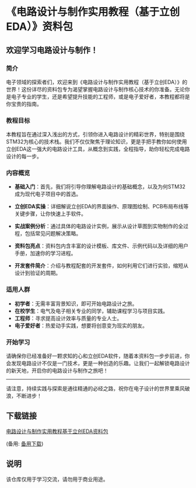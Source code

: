 # 《电路设计与制作实用教程（基于立创EDA）》资料包

## 欢迎学习电路设计与制作！

### 简介

电子领域的探索者们，欢迎来到《电路设计与制作实用教程（基于立创EDA）》的世界！这份详尽的资料包专为渴望掌握电路设计与制作核心技术的你准备。无论你是电子专业的学生，还是希望提升技能的工程师，或是电子爱好者，本教程都将是你宝贵的指南。

### 教程目标

本教程旨在通过深入浅出的方式，引领你进入电路设计的精彩世界，特别是围绕STM32为核心的技术栈。我们不仅仅聚焦于理论知识，更是手把手教你如何使用立创EDA这一强大的电路设计工具，从概念到实践，全程指导，助你轻松完成电路设计的每一步。

### 内容概览

- **基础入门**：首先，我们将引导你理解电路设计的基础概念，以及为何STM32成为现代电子项目中的首选。
  
- **立创EDA实操**：详细解说立创EDA的界面操作、原理图绘制、PCB布局布线等关键步骤，让你快速上手软件。

- **实战案例分析**：通过具体的电路设计实例，展示从设计草图到实物制作的全过程，包括常见问题解决策略。

- **资料包亮点**：资料包内含丰富的设计模板、库文件、示例代码以及详细的用户手册，加速你的学习进程。

- **开发套件简介**：介绍与教程配套的开发套件，如何利用它们进行实验，缩短从设计到验证的周期。

### 适用人群

- **初学者**：无需丰富背景知识，即可开始电路设计之旅。
- **在校学生**：电气及电子相关专业的同学，辅助课程学习与项目实践。
- **工程师**：寻求提高设计效率与质量的专业人士。
- **电子爱好者**：热爱动手实践，想要将创意变为现实的朋友。

### 开始学习

请确保你已经准备好一颗求知的心和立创EDA软件，随着本资料包一步步前进，你会发现电路设计不仅是一门技术，更是一种创造的乐趣。让我们一起解锁电路设计的新天地，开启你的电路设计与制作之旅吧！

---

请注意，持续实践与探索是通往精通的必经之路，祝你在电子设计的世界里乘风破浪，不断进步！

## 下载链接
[电路设计与制作实用教程基于立创EDA资料包](https://pan.quark.cn/s/76db25bebe2d) 

(备用: [备用下载](https://pan.baidu.com/s/13mnPTbDufPkKUHKDXvmsxA?pwd=1234))

## 说明

该仓库仅用于学习交流，请勿用于商业用途。
